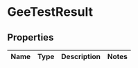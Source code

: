 # GeeTestResult

## Properties
Name | Type | Description | Notes
------------ | ------------- | ------------- | -------------
